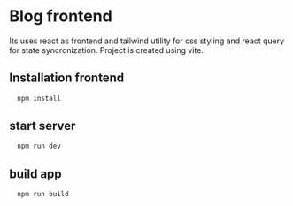 
# Blog frontend

Its uses react as frontend and tailwind utility for css styling and react query for state syncronization.
Project is created using vite.


## Installation frontend
 

```bash
  npm install
```
## start server

```bash
  npm run dev
```
## build app

```bash
  npm run build
```
    